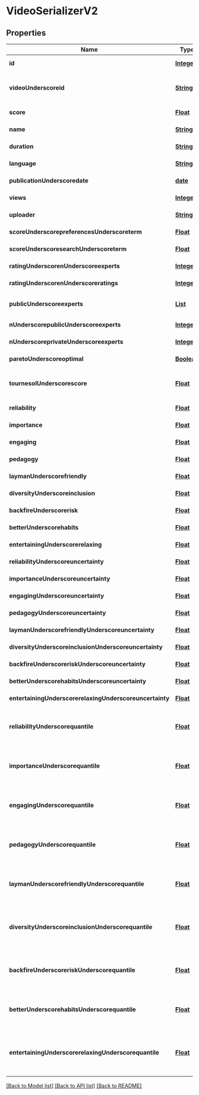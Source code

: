 # VideoSerializerV2
## Properties

Name | Type | Description | Notes
------------ | ------------- | ------------- | -------------
**id** | [**Integer**](integer.md) |  | [default to null]
**videoUnderscoreid** | [**String**](string.md) | Video ID from YouTube URL, matches ^[A-Za-z0-9-_]+$ | [default to null]
**score** | [**Float**](float.md) | Computed video score. | [default to 0.0]
**name** | [**String**](string.md) | Video Title | [default to null]
**duration** | [**String**](string.md) | Video Duration | [default to null]
**language** | [**String**](string.md) | Language as str. | [default to null]
**publicationUnderscoredate** | [**date**](date.md) | When the video was published | [default to null]
**views** | [**Integer**](integer.md) | Number of views | [default to null]
**uploader** | [**String**](string.md) | Name of the channel (uploader) | [default to null]
**scoreUnderscorepreferencesUnderscoreterm** | [**Float**](float.md) | Computed video score [preferences]. | [default to 0.0]
**scoreUnderscoresearchUnderscoreterm** | [**Float**](float.md) | Computed video score [search]. | [default to 0.0]
**ratingUnderscorenUnderscoreexperts** | [**Integer**](integer.md) | Number of experts in ratings | [default to null]
**ratingUnderscorenUnderscoreratings** | [**Integer**](integer.md) | Number of ratings | [default to null]
**publicUnderscoreexperts** | [**List**](UserInformationSerializerNameOnly.md) | First 10 public certified contributors | [default to null]
**nUnderscorepublicUnderscoreexperts** | [**Integer**](integer.md) | Number of certified public contributors | [default to null]
**nUnderscoreprivateUnderscoreexperts** | [**Integer**](integer.md) | Number certified private contributors | [default to null]
**paretoUnderscoreoptimal** | [**Boolean**](boolean.md) | Is this video pareto-optimal? | [default to null]
**tournesolUnderscorescore** | [**Float**](float.md) | The total Tournesol score with uniform preferences (value&#x3D;50.0) | [default to 0.0]
**reliability** | [**Float**](float.md) | Reliable and not misleading | [default to null]
**importance** | [**Float**](float.md) | Important and actionable | [default to null]
**engaging** | [**Float**](float.md) | Engaging and thought-provoking | [default to null]
**pedagogy** | [**Float**](float.md) | Clear and pedagogical | [default to null]
**laymanUnderscorefriendly** | [**Float**](float.md) | Layman-friendly | [default to null]
**diversityUnderscoreinclusion** | [**Float**](float.md) | Diversity and Inclusion | [default to null]
**backfireUnderscorerisk** | [**Float**](float.md) | Resilience to backfiring risks | [default to null]
**betterUnderscorehabits** | [**Float**](float.md) | Encourages better habits | [default to null]
**entertainingUnderscorerelaxing** | [**Float**](float.md) | Entertaining and relaxing | [default to null]
**reliabilityUnderscoreuncertainty** | [**Float**](float.md) | Uncertainty for reliability | [default to null]
**importanceUnderscoreuncertainty** | [**Float**](float.md) | Uncertainty for importance | [default to null]
**engagingUnderscoreuncertainty** | [**Float**](float.md) | Uncertainty for engaging | [default to null]
**pedagogyUnderscoreuncertainty** | [**Float**](float.md) | Uncertainty for pedagogy | [default to null]
**laymanUnderscorefriendlyUnderscoreuncertainty** | [**Float**](float.md) | Uncertainty for layman_friendly | [default to null]
**diversityUnderscoreinclusionUnderscoreuncertainty** | [**Float**](float.md) | Uncertainty for diversity_inclusion | [default to null]
**backfireUnderscoreriskUnderscoreuncertainty** | [**Float**](float.md) | Uncertainty for backfire_risk | [default to null]
**betterUnderscorehabitsUnderscoreuncertainty** | [**Float**](float.md) | Uncertainty for better_habits | [default to null]
**entertainingUnderscorerelaxingUnderscoreuncertainty** | [**Float**](float.md) | Uncertainty for entertaining_relaxing | [default to null]
**reliabilityUnderscorequantile** | [**Float**](float.md) | Top quantile for reliability for all rated videos for aggregated scores. 0.0&#x3D;best, 1.0&#x3D;worst | [default to null]
**importanceUnderscorequantile** | [**Float**](float.md) | Top quantile for importance for all rated videos for aggregated scores. 0.0&#x3D;best, 1.0&#x3D;worst | [default to null]
**engagingUnderscorequantile** | [**Float**](float.md) | Top quantile for engaging for all rated videos for aggregated scores. 0.0&#x3D;best, 1.0&#x3D;worst | [default to null]
**pedagogyUnderscorequantile** | [**Float**](float.md) | Top quantile for pedagogy for all rated videos for aggregated scores. 0.0&#x3D;best, 1.0&#x3D;worst | [default to null]
**laymanUnderscorefriendlyUnderscorequantile** | [**Float**](float.md) | Top quantile for layman_friendly for all rated videos for aggregated scores. 0.0&#x3D;best, 1.0&#x3D;worst | [default to null]
**diversityUnderscoreinclusionUnderscorequantile** | [**Float**](float.md) | Top quantile for diversity_inclusion for all rated videos for aggregated scores. 0.0&#x3D;best, 1.0&#x3D;worst | [default to null]
**backfireUnderscoreriskUnderscorequantile** | [**Float**](float.md) | Top quantile for backfire_risk for all rated videos for aggregated scores. 0.0&#x3D;best, 1.0&#x3D;worst | [default to null]
**betterUnderscorehabitsUnderscorequantile** | [**Float**](float.md) | Top quantile for better_habits for all rated videos for aggregated scores. 0.0&#x3D;best, 1.0&#x3D;worst | [default to null]
**entertainingUnderscorerelaxingUnderscorequantile** | [**Float**](float.md) | Top quantile for entertaining_relaxing for all rated videos for aggregated scores. 0.0&#x3D;best, 1.0&#x3D;worst | [default to null]

[[Back to Model list]](../README.md#documentation-for-models) [[Back to API list]](../README.md#documentation-for-api-endpoints) [[Back to README]](../README.md)

